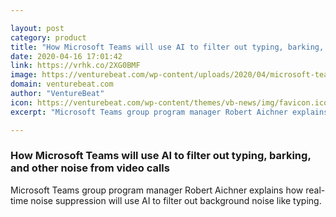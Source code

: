 ```yaml
---

layout: post
category: product
title: "How Microsoft Teams will use AI to filter out typing, barking, and other noise from video calls"
date: 2020-04-16 17:01:42
link: https://vrhk.co/2XG0BMF
image: https://venturebeat.com/wp-content/uploads/2020/04/microsoft-teams-real-time-noise-suppression-chips.png?w=1200&strip=all
domain: venturebeat.com
author: "VentureBeat"
icon: https://venturebeat.com/wp-content/themes/vb-news/img/favicon.ico
excerpt: "Microsoft Teams group program manager Robert Aichner explains how real-time noise suppression will use AI to filter out background noise like typing."

---
```


### How Microsoft Teams will use AI to filter out typing, barking, and other noise from video calls

Microsoft Teams group program manager Robert Aichner explains how real-time noise suppression will use AI to filter out background noise like typing.